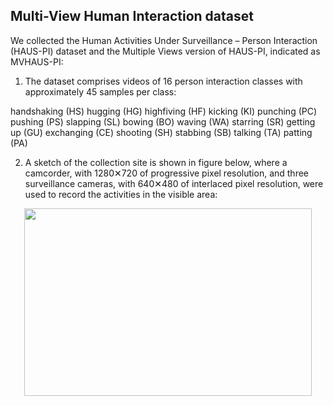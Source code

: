 ## Multi-View Human Interaction dataset 
We collected the Human Activities Under Surveillance – Person Interaction (HAUS-PI) dataset and the Multiple Views version of HAUS-PI, indicated as MVHAUS-PI: 

1. The dataset comprises videos of 16 person interaction classes with approximately 45 samples per class: 

handshaking (HS)
hugging (HG)
highfiving (HF)
kicking (KI)
punching (PC)
pushing (PS)
slapping (SL)
bowing (BO)
waving (WA)
starring (SR)
getting up (GU)
exchanging (CE)
shooting (SH)
stabbing (SB)
talking (TA)
patting (PA)

2. A sketch of the collection site is shown in figure below, where a camcorder, with 1280✕720 of progressive pixel resolution, and three surveillance cameras, with 640✕480 of interlaced pixel resolution, were used to record the activities in the visible area: 
<p align="center">
  <img width="460" height="300" src="file:///home/saied/Downloads/Untitled%20Folder%205/images/Site.png">
</p>
